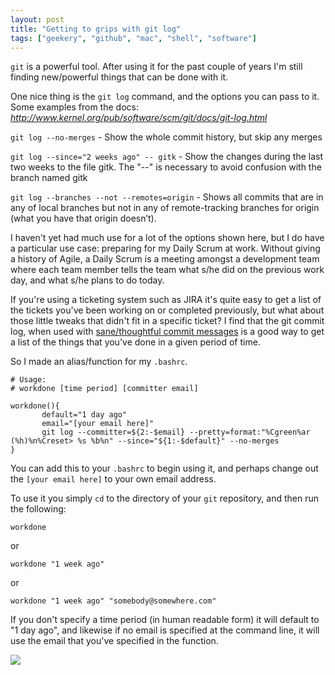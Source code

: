 ```yaml
---
layout: post
title: "Getting to grips with git log"
tags: ["geekery", "github", "mac", "shell", "software"]
---
```

`git` is a powerful tool. After using it for the past couple of years I'm still finding new/powerful things that can be done with it.

One nice thing is the `git log` command, and the options you can pass to it. Some examples from the docs:
<cite><a href="http://www.kernel.org/pub/software/scm/git/docs/git-log.html">http://www.kernel.org/pub/software/scm/git/docs/git-log.html</a></cite>

`git log --no-merges` - Show the whole commit history, but skip any merges

`git log --since="2 weeks ago" -- gitk` - Show the changes during the last two weeks to the file gitk. The "--" is necessary to avoid confusion with the branch named gitk

`git log --branches --not --remotes=origin` - Shows all commits that are in any of local branches but not in any of remote-tracking branches for origin (what you have that origin doesn’t).

I haven't yet had much use for a lot of the options shown here, but I do have a particular use case: preparing for my Daily Scrum at work. Without giving a history of Agile, a Daily Scrum is a meeting amongst a development team where each team member tells the team what s/he did on the previous work day, and what s/he plans to do today. 

If you're using a ticketing system such as JIRA it's quite easy to get a list of the tickets you've been working on or completed previously, but what about those little tweaks that didn't fit in a specific ticket? I find that the git commit log, when used with [sane/thoughtful commit messages](http://lea.verou.me/2012/04/git-commit-m-everything/) is a good way to get a list of the things that you've done in a given period of time.

So I made an alias/function for my `.bashrc`.

<pre><code data-language="shell"># Usage:
# workdone [time period] [committer email]
 
workdone(){
       default="1 day ago"
       email="[your email here]"
       git log --committer=${2:-$email} --pretty=format:"%Cgreen%ar (%h)%n%Creset> %s %b%n" --since="${1:-$default}" --no-merges
}</code></pre>

You can add this to your `.bashrc` to begin using it, and perhaps change out the `[your email here]` to your own email address.

To use it you simply `cd` to the directory of your `git` repository, and then run the following:

<pre><code data-language="shell">workdone</code></pre>

or

<pre><code data-language="shell">workdone "1 week ago"</code></pre>

or

<pre><code data-language="shell">workdone "1 week ago" "somebody@somewhere.com"</code></pre>

If you don't specify a time period (in human readable form) it will default to "1 day ago", and likewise if no email is specified at the command line, it will use the email that you've specified in the function.

![](http://f.cl.ly/items/3r2d3R13003p3q1n1j2O/by%20default%202012-07-03%20at%2016.35.07.png)
